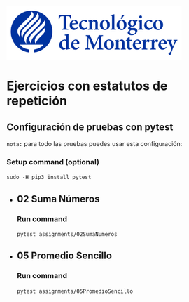 ![Tec de Monterrey](images/logotecmty.png)
# Ejercicios con estatutos de repetición

## Configuración de pruebas con **pytest**

`nota:` para todo las pruebas puedes usar esta configuración:
### Setup command (optional)
```
sudo -H pip3 install pytest
```

- ## 02 Suma Números
    ### Run command
    ```
    pytest assignments/02SumaNumeros
    ```

- ## 05 Promedio Sencillo
    ### Run command
    ```
    pytest assignments/05PromedioSencillo
    ```